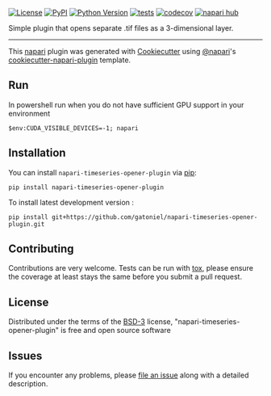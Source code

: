 
[![License](https://img.shields.io/pypi/l/napari-timeseries-opener-plugin.svg?color=green)](https://github.com/gatoniel/napari-timeseries-opener-plugin/raw/main/LICENSE)
[![PyPI](https://img.shields.io/pypi/v/napari-timeseries-opener-plugin.svg?color=green)](https://pypi.org/project/napari-timeseries-opener-plugin)
[![Python Version](https://img.shields.io/pypi/pyversions/napari-timeseries-opener-plugin.svg?color=green)](https://python.org)
[![tests](https://github.com/gatoniel/napari-timeseries-opener-plugin/workflows/tests/badge.svg)](https://github.com/gatoniel/napari-timeseries-opener-plugin/actions)
[![codecov](https://codecov.io/gh/gatoniel/napari-timeseries-opener-plugin/branch/main/graph/badge.svg)](https://codecov.io/gh/gatoniel/napari-timeseries-opener-plugin)
[![napari hub](https://img.shields.io/endpoint?url=https://api.napari-hub.org/shields/napari-timeseries-opener-plugin)](https://napari-hub.org/plugins/napari-timeseries-opener-plugin)

Simple plugin that opens separate .tif files as a 3-dimensional layer.

----------------------------------

This [napari] plugin was generated with [Cookiecutter] using [@napari]'s [cookiecutter-napari-plugin] template.

<!--
Don't miss the full getting started guide to set up your new package:
https://github.com/napari/cookiecutter-napari-plugin#getting-started

and review the napari docs for plugin developers:
https://napari.org/plugins/stable/index.html
-->

## Run

In powershell run when you do not have sufficient GPU support in your environment
```
$env:CUDA_VISIBLE_DEVICES=-1; napari
```

## Installation

You can install `napari-timeseries-opener-plugin` via [pip]:

    pip install napari-timeseries-opener-plugin



To install latest development version :

    pip install git+https://github.com/gatoniel/napari-timeseries-opener-plugin.git


## Contributing

Contributions are very welcome. Tests can be run with [tox], please ensure
the coverage at least stays the same before you submit a pull request.

## License

Distributed under the terms of the [BSD-3] license,
"napari-timeseries-opener-plugin" is free and open source software

## Issues

If you encounter any problems, please [file an issue] along with a detailed description.

[napari]: https://github.com/napari/napari
[Cookiecutter]: https://github.com/audreyr/cookiecutter
[@napari]: https://github.com/napari
[MIT]: http://opensource.org/licenses/MIT
[BSD-3]: http://opensource.org/licenses/BSD-3-Clause
[GNU GPL v3.0]: http://www.gnu.org/licenses/gpl-3.0.txt
[GNU LGPL v3.0]: http://www.gnu.org/licenses/lgpl-3.0.txt
[Apache Software License 2.0]: http://www.apache.org/licenses/LICENSE-2.0
[Mozilla Public License 2.0]: https://www.mozilla.org/media/MPL/2.0/index.txt
[cookiecutter-napari-plugin]: https://github.com/napari/cookiecutter-napari-plugin

[file an issue]: https://github.com/gatoniel/napari-timeseries-opener-plugin/issues

[napari]: https://github.com/napari/napari
[tox]: https://tox.readthedocs.io/en/latest/
[pip]: https://pypi.org/project/pip/
[PyPI]: https://pypi.org/
